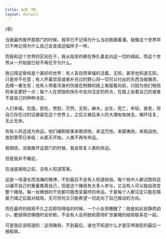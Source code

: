 ```yaml
---
title: 永夜（零）
layout: default
---
```


(零)

当我最终推开那扇门的时候，我早已不记得为什么当初我跟着潘，就像这个世界早已不再记得为什么自己会变成这幅样子一样。

而我和这个世界的区别在于，我从始至终都在挣扎着走向这一切的缘起，而这个世界从一开始就已经不再在乎为什么。

我记得这曾经是个美好的世界：有人盲目而幸福的活着，无知，甚至也知道无知，只是并不在意；有人怀着崇高或者补充过的野心将一切可以付出的东西当做赌资，去搏一番生死；也有人带着浑身的伤痕在荆棘的路上匍匐着向前，只因为他们相信将来会更好一点；每个人在烦恼和快乐中走向注定的终点，在路上坐着自己的或者不是自己的种种决定。

人们幸福，饥饿，怒吼，愤怒，茫然，无知，麻木，出生，死亡，年轻，衰老，将自己存在过的证据留在这个世界上，之后又被后来人的大潮匆匆抹去，循环往复，无止无休。

有些人将这成为命运，他们编制故事来歌颂他，来诅咒他，来鄙夷他，来挑战他，直到第零日来临：从那天开始，人类不再有命运。

我相信，当我推开这扇门的时候，我会恢复人类的命运。

但是我并不确定。

在谜底揭晓之前，没有人知道答案。

这是一场漫长而浩瀚的赌博，不到最后不会有人知道结局。每个局中人都试图将足以碾平自己的重量推离自己，但是这个赌局有太多人参与，又没有人可以独自改变整个赌局。每一丝微弱的干扰都可能改变最终的命运。于是每个人都注定只能在精疲力竭之后面对结局，无可奈何又只能希望一切走向了自己推动的方向。

而在最终的结局不久之后即将降临的时候，一个小女孩睡醒了：她是如此安静而幼小，脆弱得仿佛随时会折断，不会有人会将她和那场旷世豪赌的结局联系在一起。

可是我应该知道的：这场赌局，不到最后，谁也不知道什么才是压垮骆驼的最后一根稻草。
